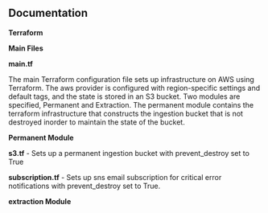 ## Documentation

**Terraform** 

**Main Files**

**main.tf** 

 The main Terraform configuration file sets up infrastructure on AWS  using Terraform. The aws provider is configured with region-specific settings and default tags, and the state is stored in an S3 bucket. Two modules are specified, Permanent and Extraction.  The permanent module contains the terraform infrastructure that constructs the ingestion bucket that is not destroyed inorder to maintain the state of the bucket.

 **Permanent Module**

 **s3.tf** - Sets up a permanent ingestion bucket with prevent_destroy set to True

 **subscription.tf** - Sets up sns email subscription for critical error notifications with prevent_destroy set to True.

 **extraction Module**